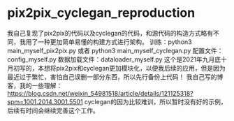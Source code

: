 # pix2pix_cyclegan_reproduction
我自己复现了pix2pix的代码以及cyclegan的代码，和源代码的构造方式略有不同，我用了一种更加简单易懂的构建方式进行架构。
训练：python3 main_myself_pix2pix.py 或者 python3 main_myself_cyclegan.py
配置文件：config_myself.py
数据加载文件：dataloader_myself.py
这个是2021年九月底十月初写的，本想将pix2pix和cyclegan更加模块化，以便我后续的应用，但是因为最近过于繁忙，害怕自己误删一部分东西，所以先行备份上代码！
我自己写的博客，我的一些理解：https://blog.csdn.net/weixin_54981518/article/details/121125318?spm=1001.2014.3001.5501
cyclegan的因为比较难训，所以暂时没有好的示例，后续有时间会继续完善这个工作。
